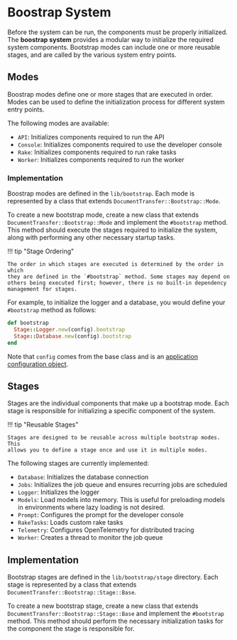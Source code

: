 # Boostrap System

Before the system can be run, the components must be properly initialized. The
**boostrap system** provides a modular way to initialize the required system
components. Bootstrap modes can include one or more reusable stages, and are
called by the various system entry points.

## Modes

Boostrap modes define one or more stages that are executed in order. Modes can
be used to define the initialization process for different system entry points.

The following modes are available:

* `API`: Initializes components required to run the API
* `Console`: Initializes components required to use the developer console
* `Rake`: Initializes components required to run rake tasks
* `Worker`: Initializes components required to run the worker

### Implementation

Boostrap modes are defined in the `lib/bootstrap`. Each mode is represented by a
class that extends `DocumentTransfer::Bootstrap::Mode`.

To create a new bootstrap mode, create a new class that extends
`DocumentTransfer::Bootstrap::Mode` and implement the `#bootstrap` method. This
method should execute the stages required to initialize the system, along with
performing any other necessary startup tasks.

!!! tip "Stage Ordering"

    The order in which stages are executed is determined by the order in which
    they are defined in the `#bootstrap` method. Some stages may depend on
    others being executed first; however, there is no built-in dependency
    management for stages.

For example, to initialize the logger and a database, you would define your
`#bootstrap` method as follows:

```ruby
def bootstrap
  Stage::Logger.new(config).bootstrap
  Stage::Database.new(config).bootstrap
end
```

Note that `config` comes from the base class and is an [application
configuration object][config].

## Stages

Stages are the individual components that make up a bootstrap mode. Each stage
is responsible for initializing a specific component of the system.

!!! tip "Reusable Stages"

    Stages are designed to be reusable across multiple bootstrap modes. This
    allows you to define a stage once and use it in multiple modes.

The following stages are currently implemented:

* `Database`: Initializes the database connection
* `Jobs`: Initializes the job queue and ensures recurring jobs are scheduled
* `Logger`: Initializes the logger
* `Models`: Load models into memory. This is useful for preloading models in
  environments where lazy loading is not desired.
* `Prompt`: Configures the prompt for the developer console
* `RakeTasks`: Loads custom rake tasks
* `Telemetry`: Configures OpenTelemetry for distributed tracing
* `Worker`: Creates a thread to monitor the job queue

## Implementation

Bootstrap stages are defined in the `lib/bootstrap/stage` directory. Each stage
is represented by a class that extends
`DocumentTransfer::Bootstrap::Stage::Base`.

To create a new bootstrap stage, create a new class that extends
`DocumentTransfer::Bootstrap::Stage::Base` and implement the `#bootstrap`
method. This method should perform the necessary initialization tasks for the
component the stage is responsible for.


[config]: configuration.md
